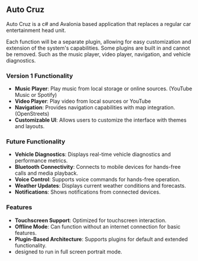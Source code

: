 ## Auto Cruz
Auto Cruz is a c# and Avalonia based application that replaces a regular car entertainment head unit.

Each function will be a separate plugin, allowing for easy customization and extension of the system's capabilities.  Some plugins are built in and cannot be removed. Such as the music player, video player, navigation, and vehicle diagnostics.

### Version 1 Functionality
- **Music Player**: Play music from local storage or online sources. (YouTube Music or Spotify)
- **Video Player**: Play video from local sources or YouTube 
- **Navigation**: Provides navigation capabilities with map integration.  (OpenStreets)
- **Customizable UI**: Allows users to customize the interface with themes and layouts.


### Future Functionality 
- **Vehicle Diagnostics**: Displays real-time vehicle diagnostics and performance metrics.
- **Bluetooth Connectivity**: Connects to mobile devices for hands-free calls and media playback.
- **Voice Control**: Supports voice commands for hands-free operation.
- **Weather Updates**: Displays current weather conditions and forecasts.
- **Notifications**: Shows notifications from connected devices.

### Features
- **Touchscreen Support**: Optimized for touchscreen interaction.
- **Offline Mode**: Can function without an internet connection for basic features.
- **Plugin-Based Architecture**: Supports plugins for default and extended functionality.
- designed to run in full screen portrait mode.

